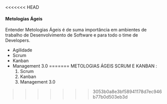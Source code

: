 <<<<<<< HEAD
#### Metologias Ágeis

Entender Metologias Ágeis é de suma importância em ambientes de trabalho de Desenvolvimento de Software e para todo o time de Developers.


- Agilidade
- Scrum
- Kanban
- Management 3.0
=======
METOLOGIAS ÁGEIS SCRUM E KANBAN :
  1. Scrum
  2. Kanban
  3. Management 3.0
>>>>>>> 3053b0a8e3bf58941178d7ec946b77b0d503eb3d
